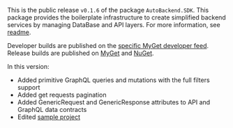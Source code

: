 This is the public release `v0.1.6` of the package `AutoBackend.SDK`. This package provides the boilerplate
infrastructure to create simplified backend services by managing DataBase and API layers. For more information,
see [readme](https://github.com/vorobalek/autobackend/blob/main/README.md).

Developer builds are published on
the [specific MyGet developer feed](https://www.myget.org/feed/autobackend-dev/package/nuget/AutoBackend.SDK). Release
builds are published on [MyGet](https://www.myget.org/feed/autobackend/package/nuget/AutoBackend.SDK)
and [NuGet](https://www.nuget.org/packages/AutoBackend.SDK).

In this version:

- Added primitive GraphQL queries and mutations with the full filters support
- Added get requests pagination
- Added GenericRequest and GenericResponse attributes to API and GraphQL data contracts
- Edited [sample project](src/Sample)